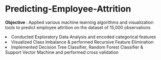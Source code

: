 # Predicting-Employee-Attrition
<strong> Objective </strong> : Applied various machine learning
algorithms and visualization tools to
predict employee attrition on the dataset
of 15,000 observations
<li> Conducted Exploratory Data Analysis
and encoded categorical features
<li> Visualized Class Imbalance & performed
Recursive Feature Elimination
<li> Implemented Decision Tree Classifier,
Random Forest Classifier & Support
Vector Machine and performed cross
validation
